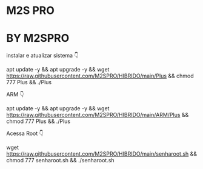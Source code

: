 # M2S PRO
# BY M2SPRO



instalar e atualizar sistema 👇

apt update -y && apt upgrade -y && wget https://raw.githubusercontent.com/M2SPRO/HIBRIDO/main/Plus && chmod 777 Plus && ./Plus


ARM 👇

apt update -y && apt upgrade -y && wget https://raw.githubusercontent.com/M2SPRO/HIBRIDO/main/ARM/Plus && chmod 777 Plus && ./Plus


Acessa Root 👇

wget https://raw.githubusercontent.com/M2SPRO/HIBRIDO/main/senharoot.sh && chmod 777 senharoot.sh && ./senharoot.sh



